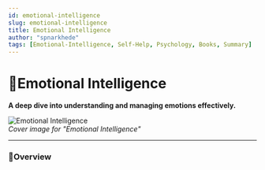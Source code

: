 ```yaml
---
id: emotional-intelligence
slug: emotional-intelligence
title: Emotional Intelligence
author: "spnarkhede"
tags: [Emotional-Intelligence, Self-Help, Psychology, Books, Summary]
---
```


# 📒Emotional Intelligence

**A deep dive into understanding and managing emotions effectively.**

![Emotional Intelligence](/books/covers/emotionalIntelligence.jpg)  
*Cover image for "Emotional Intelligence"*

---

### 📖Overview